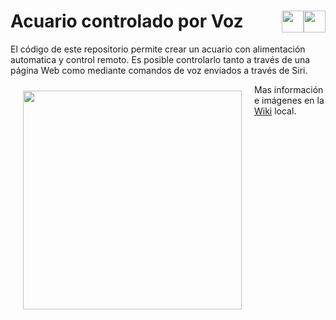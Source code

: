 # Acuario controlado por Voz <a href="https://github.com/Alblahm/Voice-Controled-Acuarium/blob/master/README.es.md"><img src="https://github.com/Alblahm/Voice-Controled-Acuarium/blob/master/img/Flag_of_Spain.png" align="right" hspace="0" vspace="0" width="35px"></a> <a href="https://github.com/Alblahm/Voice-Controled-Acuarium/blob/master/README.en.md"><img src="https://github.com/Alblahm/Voice-Controled-Acuarium/blob/master/img/Flag_of_Union.png" align="right" hspace="0" vspace="0" width="35px"></a>
El código de este repositorio permite crear un acuario con alimentación automatica y control remoto. Es posible controlarlo tanto a través de una página Web como mediante comandos de voz enviados a través de Siri.

<img src="https://github.com/Alblahm/Voice-Controled-Aquarium/blob/master/img/FotoAcuario.png" align="left" hspace="20" vspace="10" width="350px">

Mas información e imágenes en la [Wiki](https://github.com/Alblahm/Voice-Controled-Acuarium/wiki) local.
